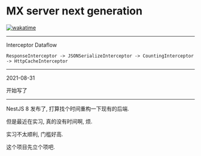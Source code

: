 # MX server next generation

[![wakatime](https://wakatime.com/badge/github/mx-space/server-next.svg)](https://wakatime.com/badge/github/mx-space/server-next)

---

Interceptor Dataflow

```
ResponseInterceptor -> JSONSerializeInterceptor -> CountingInterceptor -> HttpCacheInterceptor
```

---

2021-08-31

开始写了

---

NestJS 8 发布了, 打算找个时间重构一下现有的后端.

但是最近在实习, 真的没有时间啊, 烦.

实习不太顺利, 门槛好高.

这个项目先立个项吧.
